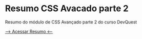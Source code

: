 # Resumo CSS Avacado parte 2
Resumo do módulo de CSS Avançado parte 2 do curso DevQuest

<a href="https://ericrdgs.github.io/Resumo-CSS-Avacado-parte-2/"> --> Acessar Resumo <-- </a>
